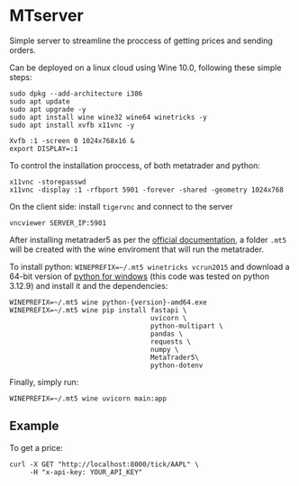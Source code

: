 # MTserver

Simple server to streamline the proccess of getting prices and sending orders.

Can be deployed on a linux cloud using Wine 10.0, following these simple steps:

```
sudo dpkg --add-architecture i386
sudo apt update
sudo apt upgrade -y
sudo apt install wine wine32 wine64 winetricks -y
sudo apt install xvfb x11vnc -y

Xvfb :1 -screen 0 1024x768x16 &
export DISPLAY=:1
```

To control the installation proccess, of both metatrader and python:

```
x11vnc -storepasswd
x11vnc -display :1 -rfbport 5901 -forever -shared -geometry 1024x768
```

On the client side: install `tigervnc` and connect to the server
```
vncviewer SERVER_IP:5901
```

After installing metatrader5 as per the [official documentation](https://www.mql5.com/en/articles/625), a folder `.mt5`
will be created with the wine enviroment that will run the metatrader.


To install python: `WINEPREFIX=~/.mt5 winetricks vcrun2015` and download a 64-bit version of [python for windows](https://www.python.org/downloads/windows/)
(this code was tested on python 3.12.9) and install it and the dependencies:
```
WINEPREFIX=~/.mt5 wine python-{version}-amd64.exe
WINEPREFIX=~/.mt5 wine pip install fastapi \
                                   uvicorn \
                                   python-multipart \
                                   pandas \
                                   requests \
                                   numpy \
                                   MetaTrader5\
                                   python-dotenv
```

Finally, simply run:

```
WINEPREFIX=~/.mt5 wine uvicorn main:app
```

## Example

To get a price:

```
curl -X GET "http://localhost:8000/tick/AAPL" \
     -H "x-api-key: YOUR_API_KEY"
```
